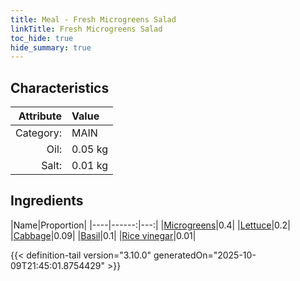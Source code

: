```yaml
---
title: Meal - Fresh Microgreens Salad
linkTitle: Fresh Microgreens Salad
toc_hide: true
hide_summary: true
---
```

<!-- This is generated by the MarsSim HelpGenertor, do not edit. -->


## Characteristics

| Attribute   | Value |
|--------:|:------|
|Category:|MAIN|
|Oil:|0.05 kg|
|Salt:|0.01 kg|

## Ingredients

|Name|Proportion|
|----|------:|---:|
|[Microgreens](/docs/definitions/resource/microgreens)|0.4|
|[Lettuce](/docs/definitions/resource/lettuce)|0.2|
|[Cabbage](/docs/definitions/resource/cabbage)|0.09|
|[Basil](/docs/definitions/resource/basil)|0.1|
|[Rice vinegar](/docs/definitions/resource/rice-vinegar)|0.01|




{{< definition-tail version="3.10.0" generatedOn="2025-10-09T21:45:01.8754429" >}}

